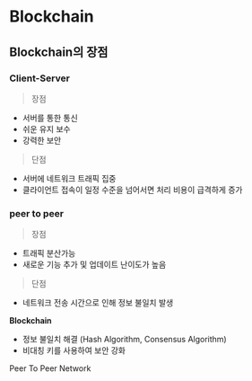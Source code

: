 
# Blockchain 

## Blockchain의 장점 

### Client-Server

> 장점
- 서버를 통한 통신
- 쉬운 유지 보수 
- 강력한 보안

> 단점
- 서버에 네트워크 트래픽 집중
- 클라이언트 접속이 일정 수준을 넘어서면 처리 비용이 급격하게 증가

### peer to peer 
> 장점
- 트래픽 분산가능
- 새로운 기능 추가 및 업데이트 난이도가 높음

> 단점
- 네트워크 전송 시간으로 인해 정보 불일치 발생

**Blockchain**
- 정보 불일치 해결 (Hash Algorithm, Consensus Algorithm)
- 비대칭 키를 사용하여 보안 강화




Peer To Peer Network
